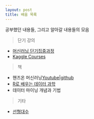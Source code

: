 ```yaml
---
layout: post
title: 배움 목록
---
```


<div class="message">
  공부했던 내용들, 그리고 알아갈 내용들의 모음
</div>

> 단기 강의

- [머신러닝 단기집중과정](https://developers.google.com/machine-learning/crash-course/?hl=ko)
- [Kaggle Courses](https://www.kaggle.com/learn/overview)


> 책

- 핸즈온 머신러닝[Youtube](https://www.youtube.com/playlist?app=desktop&list=PLJN246lAkhQjX3LOdLVnfdFaCbGouEBeb)|[github](https://github.com/rickiepark/handson-ml2)
- [R로 배우는 데이터 과학](https://www.hanbit.co.kr/store/books/look.php?p_code=B2093037271)
- 데이터 마이닝 개념과 기법

> 기타

- [선형대수](http://www.kocw.net/home/search/kemView.do?kemId=977757)

